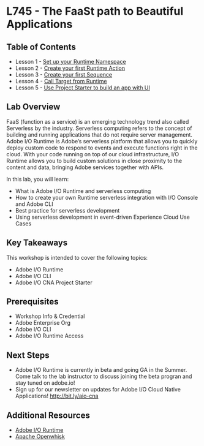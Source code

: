 
# L745 - The FaaSt path to Beautiful Applications

## Table of Contents

- Lesson 1 - [Set up your Runtime Namespace](chapters/chapter-1.md)
- Lesson 2 - [Create your first Runtime Action](chapters/chapter-2.md)
- Lesson 3 - [Create your first Sequence](chapters/chapter-3.md)
- Lesson 4 - [Call Target from Runtime](chapters/chapter-4.md)
- Lesson 5 - [Use Project Starter to build an app with UI](chapters/chapter-5.md)

## Lab Overview

FaaS (function as a service) is an emerging technology trend also called Serverless by the industry. Serverless computing refers to the concept of building and running applications that do not require server management. Adobe I/O Runtime is Adobe’s serverless platform that allows you to quickly deploy custom code to respond to events and execute functions right in the cloud. With your code running on top of our cloud infrastructure, I/O Runtime allows you to build custom solutions in close proximity to the content and data, bringing Adobe services together with APIs. 

In this lab, you will learn:

- What is Adobe I/O Runtime and serverless computing
- How to create your own Runtime serverless integration with I/O Console and Adobe CLI
- Best practice for serverless development 
- Using serverless development in event-driven Experience Cloud Use Cases

## Key Takeaways

This workshop is intended to cover the following topics:

- Adobe I/O Runtime
- Adobe I/O CLI
- Adobe I/O CNA Project Starter

## Prerequisites

- Workshop Info & Credential
- Adobe Enterprise Org
- Adobe I/O CLI
- Adobe I/O Runtime Access 

## Next Steps

- Adobe I/O Runtime is currently in beta and going GA in the Summer. Come talk to the lab instructor to discuss joining the beta progran and stay tuned on adobe.io!
- Sign up for our newsletter on updates for Adobe I/O Cloud Native Applications! http://bit.ly/aio-cna

## Additional Resources

- [Adobe I/O Runtime](https://www.adobe.io/apis/experienceplatform/runtime.html)
- [Apache Openwhisk](https://openwhisk.apache.org/)